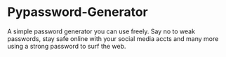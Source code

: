 # Pypassword-Generator
A simple password generator you can use freely.
Say no to weak passwords, stay safe online with your social media accts and many more using a strong password to surf the web. 

